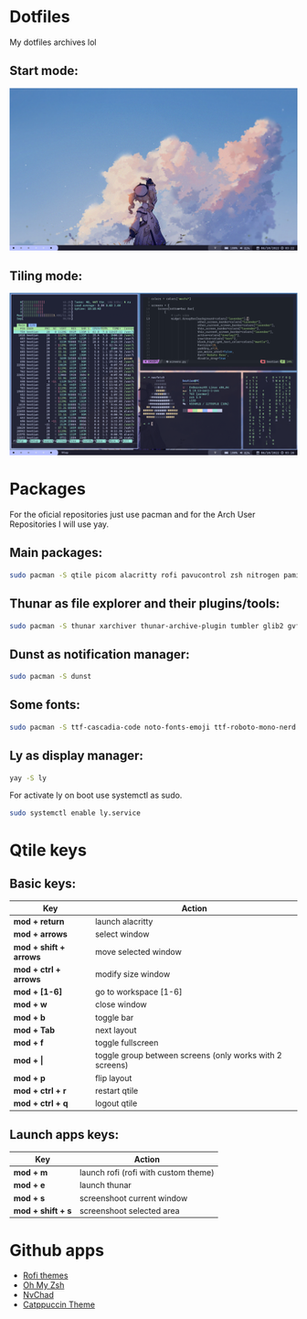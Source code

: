 # Dotfiles

My dotfiles archives lol

## Start mode:

![App Screenshot](assets/base.png)

## Tiling mode:

![App Screenshot](assets/tiling.png)

# Packages

For the oficial repositories just use pacman and for the Arch User Repositories
I will use yay.

## Main packages:

```bash
sudo pacman -S qtile picom alacritty rofi pavucontrol zsh nitrogen pamixer playerctl brightnessctl network-manager-applet numlockx scrot
```

## Thunar as file explorer and their plugins/tools:

```bash
sudo pacman -S thunar xarchiver thunar-archive-plugin tumbler glib2 gvfs
```

## Dunst as notification manager:

```bash
sudo pacman -S dunst
```

## Some fonts:

```bash
sudo pacman -S ttf-cascadia-code noto-fonts-emoji ttf-roboto-mono-nerd
```

## Ly as display manager:

```bash
yay -S ly
```

For activate ly on boot use systemctl as sudo.

```bash
sudo systemctl enable ly.service
```

# Qtile keys

## Basic keys:

| Key                      | Action                                                   |
| ------------------------ | -------------------------------------------------------- |
| **mod + return**         | launch alacritty                                         |
| **mod + arrows**         | select window                                            |
| **mod + shift + arrows** | move selected window                                     |
| **mod + ctrl + arrows**  | modify size window                                       |
| **mod + [1-6]**          | go to workspace [1-6]                                    |
| **mod + w**              | close window                                             |
| **mod + b**              | toggle bar                                               |
| **mod + Tab**            | next layout                                              |
| **mod + f**              | toggle fullscreen                                        |
| **mod + \|**             | toggle group between screens (only works with 2 screens) |
| **mod + p**              | flip layout                                              |
| **mod + ctrl + r**       | restart qtile                                            |
| **mod + ctrl + q**       | logout qtile                                             |

## Launch apps keys:

| Key                 | Action                               |
| ------------------- | ------------------------------------ |
| **mod + m**         | launch rofi (rofi with custom theme) |
| **mod + e**         | launch thunar                        |
| **mod + s**         | screenshoot current window           |
| **mod + shift + s** | screenshoot selected area            |

# Github apps

- [Rofi themes](https://github.com/adi1090x/rofi)
- [Oh My Zsh](https://github.com/ohmyzsh/ohmyzsh)
- [NvChad](https://github.com/NvChad/NvChad)
- [Catppuccin Theme](https://github.com/catppuccin/catppuccin)
